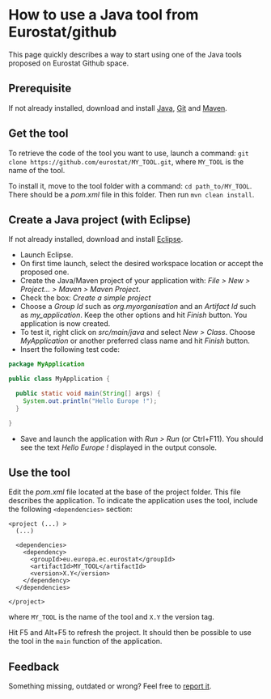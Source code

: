 # How to use a Java tool from Eurostat/github

This page quickly describes a way to start using one of the Java tools proposed on Eurostat Github space.

## Prerequisite

If not already installed, download and install [Java](https://www.java.com/en/download/), [Git](https://git-scm.com/) and [Maven](https://maven.apache.org/).

## Get the tool

To retrieve the code of the tool you want to use, launch a command: `git clone https://github.com/eurostat/MY_TOOL.git`, where `MY_TOOL` is the name of the tool.

To install it, move to the tool folder with a command: `cd path_to/MY_TOOL`. There should be a *pom.xml* file in this folder. Then run `mvn clean install`.

## Create a Java project (with Eclipse)

If not already installed, download and install [Eclipse](https://www.eclipse.org/).

- Launch Eclipse.
- On first time launch, select the desired workspace location or accept the proposed one.
- Create the Java/Maven project of your application with: *File > New > Project... > Maven > Maven Project*.
- Check the box: *Create a simple project*
- Choose a *Group Id* such as *org.myorganisation* and an *Artifact Id* such as *my_application*. Keep the other options and hit *Finish* button. You application is now created.
- To test it, right click on *src/main/java* and select *New > Class*. Choose *MyApplication* or another preferred class name and hit *Finish* button.
- Insert the following test code:
```java
package MyApplication

public class MyApplication {

  public static void main(String[] args) {
    System.out.println("Hello Europe !");
  }

}
```
- Save and launch the application with *Run > Run* (or Ctrl+F11). You should see the text *Hello Europe !* displayed in the output console.

## Use the tool

Edit the *pom.xml* file located at the base of the project folder. This file describes the application. To indicate the application uses the tool, include the following `<dependencies>` section:

```
<project (...) >
  (...)

  <dependencies>
    <dependency>
      <groupId>eu.europa.ec.eurostat</groupId>
      <artifactId>MY_TOOL</artifactId>
      <version>X.Y</version>
    </dependency>
  </dependencies>

</project>
```
where `MY_TOOL` is the name of the tool and `X.Y` the version tag.

Hit F5 and Alt+F5 to refresh the project. It should then be possible to use the tool in the `main` function of the application.

## Feedback

Something missing, outdated or wrong? Feel free to [report it](https://github.com/eurostat/README/issues/new).

